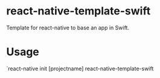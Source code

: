 # react-native-template-swift

Template for react-native to base an app in Swift.

# Usage

`react-native init [projectname] react-native-template-swift
